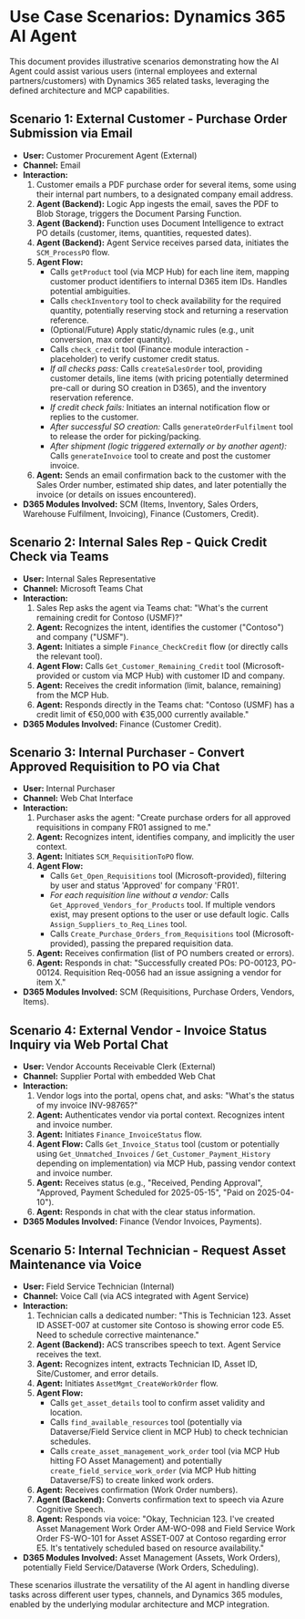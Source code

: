 # Use Case Scenarios: Dynamics 365 AI Agent

This document provides illustrative scenarios demonstrating how the AI Agent could assist various users (internal employees and external partners/customers) with Dynamics 365 related tasks, leveraging the defined architecture and MCP capabilities.

## Scenario 1: External Customer - Purchase Order Submission via Email

*   **User:** Customer Procurement Agent (External)
*   **Channel:** Email
*   **Interaction:**
    1.  Customer emails a PDF purchase order for several items, some using their internal part numbers, to a designated company email address.
    2.  **Agent (Backend):** Logic App ingests the email, saves the PDF to Blob Storage, triggers the Document Parsing Function.
    3.  **Agent (Backend):** Function uses Document Intelligence to extract PO details (customer, items, quantities, requested dates).
    4.  **Agent (Backend):** Agent Service receives parsed data, initiates the `SCM_ProcessPO` flow.
    5.  **Agent Flow:**
        *   Calls `getProduct` tool (via MCP Hub) for each line item, mapping customer product identifiers to internal D365 item IDs. Handles potential ambiguities.
        *   Calls `checkInventory` tool to check availability for the required quantity, potentially reserving stock and returning a reservation reference.
        *   (Optional/Future) Apply static/dynamic rules (e.g., unit conversion, max order quantity).
        *   Calls `check_credit` tool (Finance module interaction - placeholder) to verify customer credit status.
        *   *If all checks pass:* Calls `createSalesOrder` tool, providing customer details, line items (with pricing potentially determined pre-call or during SO creation in D365), and the inventory reservation reference.
        *   *If credit check fails:* Initiates an internal notification flow or replies to the customer.
        *   *After successful SO creation:* Calls `generateOrderFulfilment` tool to release the order for picking/packing.
        *   *After shipment (logic triggered externally or by another agent):* Calls `generateInvoice` tool to create and post the customer invoice.
    6.  **Agent:** Sends an email confirmation back to the customer with the Sales Order number, estimated ship dates, and later potentially the invoice (or details on issues encountered).
*   **D365 Modules Involved:** SCM (Items, Inventory, Sales Orders, Warehouse Fulfilment, Invoicing), Finance (Customers, Credit).

## Scenario 2: Internal Sales Rep - Quick Credit Check via Teams

*   **User:** Internal Sales Representative
*   **Channel:** Microsoft Teams Chat
*   **Interaction:**
    1.  Sales Rep asks the agent via Teams chat: "What's the current remaining credit for Contoso (USMF)?"
    2.  **Agent:** Recognizes the intent, identifies the customer ("Contoso") and company ("USMF").
    3.  **Agent:** Initiates a simple `Finance_CheckCredit` flow (or directly calls the relevant tool).
    4.  **Agent Flow:** Calls `Get_Customer_Remaining_Credit` tool (Microsoft-provided or custom via MCP Hub) with customer ID and company.
    5.  **Agent:** Receives the credit information (limit, balance, remaining) from the MCP Hub.
    6.  **Agent:** Responds directly in the Teams chat: "Contoso (USMF) has a credit limit of €50,000 with €35,000 currently available."
*   **D365 Modules Involved:** Finance (Customer Credit).

## Scenario 3: Internal Purchaser - Convert Approved Requisition to PO via Chat

*   **User:** Internal Purchaser
*   **Channel:** Web Chat Interface
*   **Interaction:**
    1.  Purchaser asks the agent: "Create purchase orders for all approved requisitions in company FR01 assigned to me."
    2.  **Agent:** Recognizes intent, identifies company, and implicitly the user context.
    3.  **Agent:** Initiates `SCM_RequisitionToPO` flow.
    4.  **Agent Flow:**
        *   Calls `Get_Open_Requisitions` tool (Microsoft-provided), filtering by user and status 'Approved' for company 'FR01'.
        *   *For each requisition line without a vendor:* Calls `Get_Approved_Vendors_for_Products` tool. If multiple vendors exist, may present options to the user or use default logic. Calls `Assign_Suppliers_to_Req_Lines` tool.
        *   Calls `Create_Purchase_Orders_from_Requisitions` tool (Microsoft-provided), passing the prepared requisition data.
    5.  **Agent:** Receives confirmation (list of PO numbers created or errors).
    6.  **Agent:** Responds in chat: "Successfully created POs: PO-00123, PO-00124. Requisition Req-0056 had an issue assigning a vendor for item X."
*   **D365 Modules Involved:** SCM (Requisitions, Purchase Orders, Vendors, Items).

## Scenario 4: External Vendor - Invoice Status Inquiry via Web Portal Chat

*   **User:** Vendor Accounts Receivable Clerk (External)
*   **Channel:** Supplier Portal with embedded Web Chat
*   **Interaction:**
    1.  Vendor logs into the portal, opens chat, and asks: "What's the status of my invoice INV-98765?"
    2.  **Agent:** Authenticates vendor via portal context. Recognizes intent and invoice number.
    3.  **Agent:** Initiates `Finance_InvoiceStatus` flow.
    4.  **Agent Flow:** Calls `Get_Invoice_Status` tool (custom or potentially using `Get_Unmatched_Invoices` / `Get_Customer_Payment_History` depending on implementation) via MCP Hub, passing vendor context and invoice number.
    5.  **Agent:** Receives status (e.g., "Received, Pending Approval", "Approved, Payment Scheduled for 2025-05-15", "Paid on 2025-04-10").
    6.  **Agent:** Responds in chat with the clear status information.
*   **D365 Modules Involved:** Finance (Vendor Invoices, Payments).

## Scenario 5: Internal Technician - Request Asset Maintenance via Voice

*   **User:** Field Service Technician (Internal)
*   **Channel:** Voice Call (via ACS integrated with Agent Service)
*   **Interaction:**
    1.  Technician calls a dedicated number: "This is Technician 123. Asset ID ASSET-007 at customer site Contoso is showing error code E5. Need to schedule corrective maintenance."
    2.  **Agent (Backend):** ACS transcribes speech to text. Agent Service receives the text.
    3.  **Agent:** Recognizes intent, extracts Technician ID, Asset ID, Site/Customer, and error details.
    4.  **Agent:** Initiates `AssetMgmt_CreateWorkOrder` flow.
    5.  **Agent Flow:**
        *   Calls `get_asset_details` tool to confirm asset validity and location.
        *   Calls `find_available_resources` tool (potentially via Dataverse/Field Service client in MCP Hub) to check technician schedules.
        *   Calls `create_asset_management_work_order` tool (via MCP Hub hitting FO Asset Management) and potentially `create_field_service_work_order` (via MCP Hub hitting Dataverse/FS) to create linked work orders.
    6.  **Agent:** Receives confirmation (Work Order numbers).
    7.  **Agent (Backend):** Converts confirmation text to speech via Azure Cognitive Speech.
    8.  **Agent:** Responds via voice: "Okay, Technician 123. I've created Asset Management Work Order AM-WO-098 and Field Service Work Order FS-WO-101 for Asset ASSET-007 at Contoso regarding error E5. It's tentatively scheduled based on resource availability."
*   **D365 Modules Involved:** Asset Management (Assets, Work Orders), potentially Field Service/Dataverse (Work Orders, Scheduling).

These scenarios illustrate the versatility of the AI agent in handling diverse tasks across different user types, channels, and Dynamics 365 modules, enabled by the underlying modular architecture and MCP integration.
